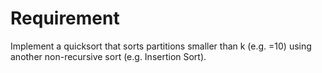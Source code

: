# Requirement

Implement a quicksort that sorts partitions smaller than k (e.g. =10) using another non-recursive sort (e.g. Insertion Sort).
